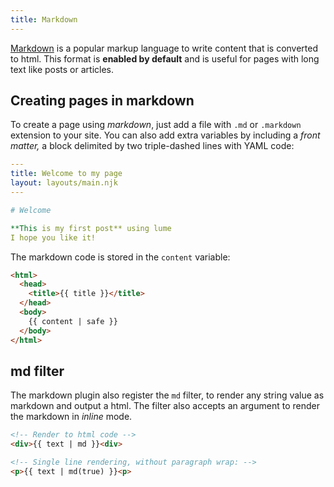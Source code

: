 ```yaml
---
title: Markdown
---
```


[Markdown](https://en.wikipedia.org/wiki/Markdown) is a popular markup language to write content that is converted to html. This format is **enabled by default** and is useful for pages with long text like posts or articles.

## Creating pages in markdown

To create a page using *markdown*, just add a file with `.md` or `.markdown` extension to your site. You can also add extra variables by including a *front matter,* a block delimited by two triple-dashed lines with YAML code:

```yaml
---
title: Welcome to my page
layout: layouts/main.njk
---

# Welcome

**This is my first post** using lume
I hope you like it!
```

The markdown code is stored in the `content` variable:

```html
<html>
  <head>
    <title>{{ title }}</title>
  </head>
  <body>
    {{ content | safe }}
  </body>
</html>
```

## md filter

The markdown plugin also register the `md` filter, to render any string value as markdown and output a html. The filter also accepts an argument to render the markdown in *inline* mode.

```html
<!-- Render to html code -->
<div>{{ text | md }}<div>

<!-- Single line rendering, without paragraph wrap: -->
<p>{{ text | md(true) }}<p>
```
